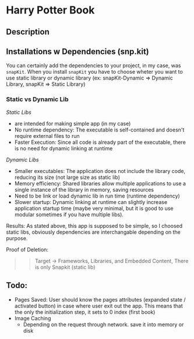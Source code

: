# Harry Potter Book

## Description

## Installations w Dependencies (snp.kit)
You can certainly add the dependencies to your project, in my case, was `snapKit`. 
When you install `snapKit` you have to choose wheter you want to use static library or dynamic library
(ex: snapKit-Dynamic => Dynamic Library, snapKit => Static Library)

### Static vs Dynamic Lib
*Static Libs*
* are intended for making simple app (in my case)
* No runtime dependency: The executable is self-contained and doesn't require external files to run
* Faster Execution: Since all code is already part of the executable, there is no need for dynamic linking at runtime

*Dynamic Libs*
* Smaller executables: The application does not include the library code, reducing its size (not large size as static lib)
* Memory efficiency: Shared libraries allow multiple applications to use a single instance of the library in memory, saving resources
* Need to be link or load dynamic lib in run time (runtime dependency)
* Slower startup: Dynamic linking at runtime can slightly increase application startup time (maybe very minimal, but it is good to use modular sometimes if you have multiple libs).

Results:
As stated above, this app is supposed to be simple, so I choosed static libs, obviously dependencies are interchangable depending on the purpose.

Proof of Deletion: 
>> Target -> Frameworks, Libraries, and Embedded Content, There is only Snapkit (static lib)

## Todo: 
* Pages Saved: User should know the pages attributes (expanded state / activated button) in case where user exit out the app. This means that the only the initialization step, it sets to 0 index (first book)
* Image Caching
    * Depending on the request through network. save it into memory or disk